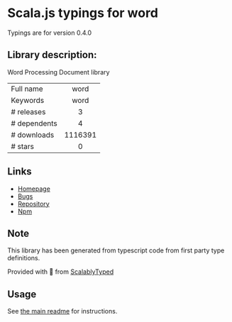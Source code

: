 
# Scala.js typings for word

Typings are for version 0.4.0

## Library description:
Word Processing Document library

|                    |                 |
| ------------------ | :-------------: |
| Full name          | word |
| Keywords           | word |
| # releases         | 3 |
| # dependents       | 4 |
| # downloads        | 1116391 |
| # stars            | 0 |

## Links
- [Homepage](https://wordjs.com/)
- [Bugs](https://github.com/SheetJS/js-word/issues)
- [Repository](https://github.com/SheetJS/js-word)
- [Npm](https://www.npmjs.com/package/word)
    


## Note
This library has been generated from typescript code from first party type definitions.

Provided with :purple_heart: from [ScalablyTyped](https://github.com/oyvindberg/ScalablyTyped)

## Usage
See [the main readme](../../readme.md) for instructions.


